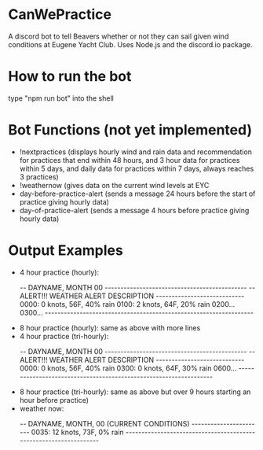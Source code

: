 # CanWePractice
A discord bot to tell Beavers whether or not they can sail given wind conditions at Eugene Yacht Club. Uses Node.js and the discord.io package.

# How to run the bot
type "npm run bot" into the shell

# Bot Functions (not yet implemented)
<ul>
<li>!nextpractices (displays hourly wind and rain data and recommendation for practices that end within 48 hours, and 3 hour data for practices within 5 days, and daily data for practices within 7 days, always reaches 3 practices)</li>
<li>!weathernow (gives data on the current wind levels at EYC</li>
<li>day-before-practice-alert (sends a message 24 hours before the start of practice giving hourly data)</li>
<li>day-of-practice-alert (sends a message 4 hours before practice giving hourly data)</li>
</ul>

# Output Examples
<ul>
<li>4 hour practice (hourly):

-- DAYNAME, MONTH 00 ---------------------------------------------
-- ALERT!!! WEATHER ALERT DESCRIPTION ----------------------------
0000: 0 knots, 56F, 40% rain
0100: 2 knots, 64F, 20% rain
0200...
0300...
------------------------------------------------------------------</li>
<li>8 hour practice (hourly): same as above with more lines</li>
<li>4 hour practice (tri-hourly): 

-- DAYNAME, MONTH 00 ---------------------------------------------
-- ALERT!!! WEATHER ALERT DESCRIPTION ----------------------------
0000: 0 knots, 56F, 40% rain
0300: 0 knots, 64F, 30% rain
0600...
------------------------------------------------------------------</li>
<li>8 hour practice (tri-hourly): same as above but over 9 hours starting an hour before practice)</li>
<li>weather now:

-- DAYNAME, MONTH, 00 (CURRENT CONDITIONS) -----------------------
0035: 12 knots, 73F, 0% rain
------------------------------------------------------------------</li>